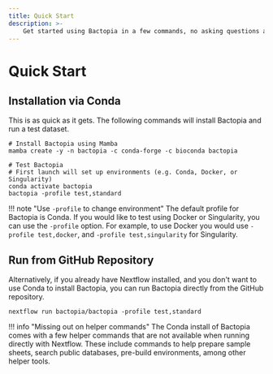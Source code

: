 ```yaml
---
title: Quick Start
description: >-
    Get started using Bactopia in a few commands, no asking questions and no looking back!
---
```

# Quick Start

## Installation via Conda

This is as quick as it gets. The following commands will install Bactopia and run a test dataset.

```{bash}
# Install Bactopia using Mamba
mamba create -y -n bactopia -c conda-forge -c bioconda bactopia

# Test Bactopia
# First launch will set up environments (e.g. Conda, Docker, or Singularity)
conda activate bactopia
bactopia -profile test,standard
```

!!! note "Use `-profile` to change environment"
    The default profile for Bactopia is Conda. If you would like to test using Docker or
    Singularity, you can use the `-profile` option. For example, to use Docker you would use
    `-profile test,docker`, and `-profile test,singularity` for Singularity.

## Run from GitHub Repository

Alternatively, if you already have Nextflow installed, and you don't want to use
Conda to install Bactopia, you can run Bactopia directly from the GitHub repository.

```{bash}
nextflow run bactopia/bactopia -profile test,standard
```

!!! info "Missing out on helper commands"
    The Conda install of Bactopia comes with a few helper commands that are not available
    when running directly with Nextflow. These include commands to help prepare sample sheets,
    search public databases, pre-build environments, among other helper tools.
